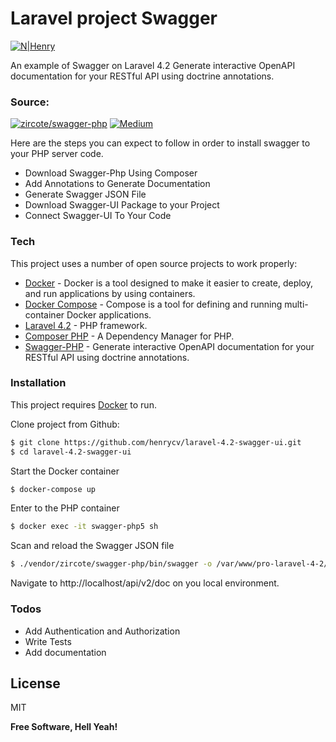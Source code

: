 # Laravel project Swagger

[![N|Henry](https://image4.owler.com/logo/gohenry_owler_20181119_120021_large.png)](https://about.me/henrycv)

An example of Swagger on Laravel 4.2
Generate interactive OpenAPI documentation for your RESTful API using doctrine annotations.

### Source:
[![zircote/swagger-php](https://github.githubassets.com/favicons/favicon.png)](https://github.com/zircote/swagger-php)
[![Medium](https://cdn-images-1.medium.com/fit/c/60/60/1*8I-HPL0bfoIzGied-dzOvA.png)](https://medium.com/@tatianaensslin/how-to-add-swagger-ui-to-php-server-code-f1610c01dc03) 

Here are the steps you can expect to follow in order to install swagger to your PHP server code.

* Download Swagger-Php Using Composer
* Add Annotations to Generate Documentation
* Generate Swagger JSON File
* Download Swagger-UI Package to your Project
* Connect Swagger-UI To Your Code
### Tech

This project uses a number of open source projects to work properly:

* [Docker](https://docs.docker.com/get-started/) - Docker is a tool designed to make it easier to create, deploy, and run applications by using containers. 
* [Docker Compose](https://docs.docker.com/compose/) - Compose is a tool for defining and running multi-container Docker applications. 
* [Laravel 4.2](https://laravel.com/docs/4.2/installation) - PHP framework.
* [Composer PHP](https://getcomposer.org/) - A Dependency Manager for PHP.
* [Swagger-PHP](https://zircote.github.io/swagger-php) - Generate interactive OpenAPI documentation for your RESTful API using doctrine annotations.

### Installation

This project requires [Docker](https://docs.docker.com/get-docker/) to run.

Clone project from Github:

```sh
$ git clone https://github.com/henrycv/laravel-4.2-swagger-ui.git
$ cd laravel-4.2-swagger-ui
```

Start the Docker container

```sh
$ docker-compose up
```

Enter to the PHP container

```sh
$ docker exec -it swagger-php5 sh
```

Scan and reload the Swagger JSON file

```sh
$ ./vendor/zircote/swagger-php/bin/swagger -o /var/www/pro-laravel-4-2/swagger.json
```

Navigate to http://localhost/api/v2/doc on you local environment.

### Todos

 - Add Authentication and Authorization
 - Write Tests
 - Add documentation

License
----

MIT


**Free Software, Hell Yeah!**

[//]: # (These are reference links used in the body of this note and get stripped out when the markdown processor does its job. There is no need to format nicely because it shouldn't be seen. Thanks SO - http://stackoverflow.com/questions/4823468/store-comments-in-markdown-syntax)

   [dill]: <https://github.com/joemccann/dillinger>
   [git-repo-url]: <https://github.com/joemccann/dillinger.git>
   [john gruber]: <http://daringfireball.net>
   [df1]: <http://daringfireball.net/projects/markdown/>
   [markdown-it]: <https://github.com/markdown-it/markdown-it>
   [Ace Editor]: <http://ace.ajax.org>
   [node.js]: <http://nodejs.org>
   [Twitter Bootstrap]: <http://twitter.github.com/bootstrap/>
   [jQuery]: <http://jquery.com>
   [@tjholowaychuk]: <http://twitter.com/tjholowaychuk>
   [express]: <http://expressjs.com>
   [AngularJS]: <http://angularjs.org>
   [Gulp]: <http://gulpjs.com>

   [PlDb]: <https://github.com/joemccann/dillinger/tree/master/plugins/dropbox/README.md>
   [PlGh]: <https://github.com/joemccann/dillinger/tree/master/plugins/github/README.md>
   [PlGd]: <https://github.com/joemccann/dillinger/tree/master/plugins/googledrive/README.md>
   [PlOd]: <https://github.com/joemccann/dillinger/tree/master/plugins/onedrive/README.md>
   [PlMe]: <https://github.com/joemccann/dillinger/tree/master/plugins/medium/README.md>
   [PlGa]: <https://github.com/RahulHP/dillinger/blob/master/plugins/googleanalytics/README.md>
